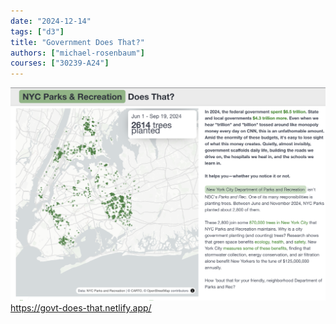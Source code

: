 ```yaml
---
date: "2024-12-14"
tags: ["d3"]
title: "Government Does That?"
authors: ["michael-rosenbaum"]
courses: ["30239-A24"]
---
```


<a class="main link" href="https://govt-does-that.netlify.app/">
<img src="feature.png" />
https://govt-does-that.netlify.app/
</a>

